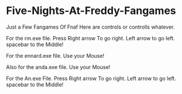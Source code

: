 # Five-Nights-At-Freddy-Fangames
Just a Few Fangames Of Fnaf
Here are controls or controlls whatever.

For the rm.exe file. Press Right arrow To go right. Left arrow to go left. spacebar to the Middle!

For the ennard.exe file. Use your Mouse!

Also for the anda.exe file. Use your Mouse!

For the An.exe File. Press Right arrow To go right. Left arrow to go left. spacebar to the Middle!
